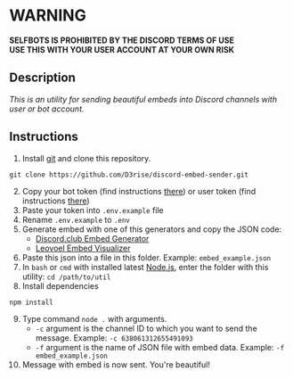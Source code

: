 # WARNING

**SELFBOTS IS PROHIBITED BY THE DISCORD TERMS OF USE**  
**USE THIS WITH YOUR USER ACCOUNT AT YOUR OWN RISK**

## Description

_This is an utility for sending beautiful embeds into Discord channels with user or bot account._

## Instructions

1. Install [git](https://git-scm.com/downloads) and clone this repository.
```console
git clone https://github.com/D3rise/discord-embed-sender.git
```
2. Copy your bot token (find instructions [there](https://github.com/reactiflux/discord-irc/wiki/Creating-a-discord-bot-&-getting-a-token)) or user token (find instructions [there](https://discordhelp.net/discord-token))
3. Paste your token into `.env.example` file
4. Rename `.env.example` to `.env`
5. Generate embed with one of this generators and copy the JSON code:
   - [Discord.club Embed Generator](https://discord.club/embedg/)
   - [Leovoel Embed Visualizer](https://leovoel.github.io/embed-visualizer/)
6. Paste this json into a file in this folder. Example: `embed_example.json`
7. In `bash` or `cmd` with installed latest [Node.js](https://nodejs.org/en/), enter the folder with this utility: `cd /path/to/util`
8. Install dependencies 
```console
npm install
```
9. Type command `node .` with arguments.
   - `-c` argument is the channel ID to which you want to send the message. Example: `-c 638061312655491093`
   - `-f` argument is the name of JSON file with embed data. Example: `-f embed_example.json`
10. Message with embed is now sent. You're beautiful!
